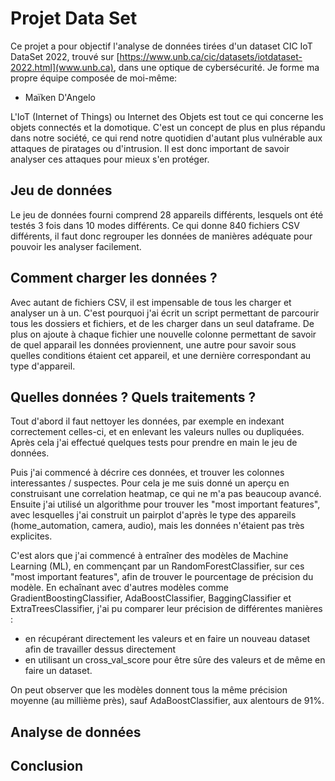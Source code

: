 # Projet Data Set

Ce projet a pour objectif l'analyse de données tirées d'un dataset CIC IoT DataSet 2022, trouvé sur [https://www.unb.ca/cic/datasets/iotdataset-2022.html](www.unb.ca), dans une optique de cybersécurité.
Je forme ma propre équipe composée de moi-même:
- Maïken D'Angelo

L'IoT (Internet of Things) ou Internet des Objets est tout ce qui concerne les objets connectés et la domotique. C'est un concept de plus en plus répandu dans notre société, ce qui rend notre quotidien d'autant plus vulnérable aux attaques de piratages ou d'intrusion.
Il est donc important de savoir analyser ces attaques pour mieux s'en protéger.

## Jeu de données

Le jeu de données fourni comprend 28 appareils différents, lesquels ont été testés 3 fois dans 10 modes différents. Ce qui donne 840 fichiers CSV différents, il faut donc regrouper les données de manières adéquate pour pouvoir les analyser facilement.

## Comment charger les données ?

Avec autant de fichiers CSV, il est impensable de tous les charger et analyser un à un. C'est pourquoi j'ai écrit un script permettant de parcourir tous les dossiers et fichiers, et de les charger dans un seul dataframe. De plus on ajoute à chaque fichier une nouvelle colonne permettant de savoir de quel apparail les données proviennent, une autre pour savoir sous quelles conditions étaient cet appareil, et une dernière correspondant au type d'appareil.

## Quelles données ? Quels traitements ?

Tout d'abord il faut nettoyer les données, par exemple en indexant correctement celles-ci, et en enlevant les valeurs nulles ou dupliquées. Après cela j'ai effectué quelques tests pour prendre en main le jeu de données.

Puis j'ai commencé à décrire ces données, et trouver les colonnes interessantes / suspectes. Pour cela je me suis donné un aperçu en construisant une correlation heatmap, ce qui ne m'a pas beaucoup avancé. Ensuite j'ai utilisé un algorithme pour trouver les "most important features", avec lesquelles j'ai construit un pairplot d'après le type des appareils (home_automation, camera, audio), mais les données n'étaient pas très explicites.

C'est alors que j'ai commencé à entraîner des modèles de Machine Learning (ML), en commençant par un RandomForestClassifier, sur ces "most important features", afin de trouver le pourcentage de précision du modèle. En echaînant avec d'autres modèles comme GradientBoostingClassifier, AdaBoostClassifier, BaggingClassifier et ExtraTreesClassifier, j'ai pu comparer leur précision de différentes manières :
- en récupérant directement les valeurs et en faire un nouveau dataset afin de travailler dessus directement
- en utilisant un cross_val_score pour être sûre des valeurs et de même en faire un dataset.

On peut observer que les modèles donnent tous la même précision moyenne (au millième près), sauf AdaBoostClassifier, aux alentours de 91%.

## Analyse de données

## Conclusion